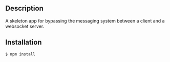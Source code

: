 ## Description

A skeleton app for bypassing the messaging system between a client and a websocket server.

## Installation

```bash
$ npm install
```
